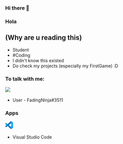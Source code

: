 ### Hi there 👋

### Hola

## (Why are u reading this)

- Student
- #Coding
- I didn't know this existed
- Do check my projects (especially my FirstGame) :D

### To talk with me:
<a href="https://discord.com/channels/@me" target="_blank">
<img src="https://www.iconsdb.com/icons/preview/black/discord-xxl.png" width= 5% height= auto/>
</a>

- User - FadingNinja#3511

### Apps
<a href="https://code.visualstudio.com/" target="_blank">
<img src="https://raw.githubusercontent.com/github/explore/80688e429a7d4ef2fca1e82350fe8e3517d3494d/topics/visual-studio-code/visual-studio-code.png" width= 5% height= auto/>
</a>

- Visual Studio Code

<!--
**FadingNinja/FadingNinja** is a ✨ _special_ ✨ repository because its `README.md` (this file) appears on your GitHub profile.

Here are some ideas to get you started:

- 🔭 I’m currently working on ...
- 🌱 I’m currently learning ...
- 👯 I’m looking to collaborate on ...
- 🤔 I’m looking for help with ...
- 💬 Ask me about ...
- 📫 How to reach me: ...
- 😄 Pronouns: ...
